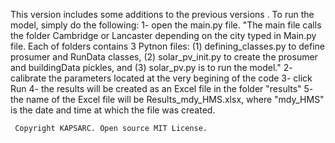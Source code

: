 
This version includes some additions to the previous versions . To run the model, simply do the following:
1- open the main.py file. "The main file calls the folder Cambridge or Lancaster depending on the city typed in Main.py file. Each of folders contains 3 Pytnon files: (1) defining_classes.py to define prosumer and RunData classes, (2) solar_pv_init.py to create the prosumer and buildingData pickles, and (3) solar_pv.py is to run the model."
2- calibrate the parameters located at the very begining of the code
3- click Run 
4- the results will be created as an Excel file in the folder "results"
5- the name of the Excel file will be  Results_mdy_HMS.xlsx, where "mdy_HMS" is the date and time at which the file was created.


```
 Copyright KAPSARC. Open source MIT License.
```